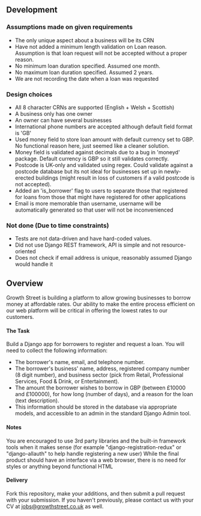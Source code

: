 ## Development


### Assumptions made on given requirements
* The only unique aspect about a business will be its CRN
* Have not added a minimum length validation on Loan reason. Assumption is that loan request will not be accepted without a proper reason.
* No minimum loan duration specified. Assumed one month.
* No maximum loan duration specified. Assumed 2 years.
* We are not recording the date when a loan was requested

### Design choices
* All 8 character CRNs are supported (English + Welsh + Scottish)
* A business only has one owner
* An owner can have several businesses
* International phone numbers are accepted although default field format is 'GB'
* Used money field to store loan amount with default currency set to GBP. No functional reason here, just seemed like a cleaner solution.
* Money field is validated against decimals due to a bug in 'moneyd' package. Default currency is GBP so it still validates correctly.
* Postcode is UK-only and validated using regex. Could validate against a postcode database but its not ideal for businesses set up in newly-erected buildings (might result in loss of customers if a valid postcode is not accepted).
* Added an 'is_borrower' flag to users to separate those that registered for loans from those that might have registered for other applications
* Email is more memorable than username, username will be automatically generated so that user will not be inconvenienced

### Not done (Due to time constraints)
* Tests are not data-driven and have hard-coded values.
* Did not use Django REST framework, API is simple and not resource-oriented
* Does not check if email address is unique, reasonably assumed Django would handle it

## Overview

Growth Street is building a platform to allow growing businesses to borrow money at affordable rates. Our ability to make the entire process efficient on our web platform will be critical in offering the lowest rates to our customers.

#### The Task

Build a Django app for borrowers to register and request a loan. You will need to collect the following information:

* The borrower's name, email, and telephone number.
* The borrower's business' name, address, registered company number (8 digit number), and business sector (pick from Retail, Professional Services, Food & Drink, or Entertainment).
* The amount the borrower wishes to borrow in GBP (between £10000 and £100000), for how long (number of days), and a reason for the loan (text description).
* This information should be stored in the database via appropriate models, and accessible to an admin in the standard Django Admin tool.

#### Notes

You are encouraged to use 3rd party libraries and the built-in framework tools when it makes sense (for example "django-registration-redux" or "django-allauth" to help handle registering a new user)
While the final product should have an interface via a web browser, there is no need for styles or anything beyond functional HTML

#### Delivery

Fork this repository, make your additions, and then submit a pull request with your submission. If you haven't previously, please contact us with your CV at jobs@growthstreet.co.uk as well.
